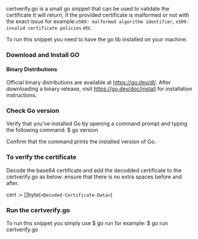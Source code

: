 certverify.go is a small go snippet that can be used to validate the certificate It will return, if the provided certificate is malformed or not with the exact issue for example:`x509: malformed algorithm identifier`,  `x509: invalid certificate policies` etc. 

To run this snippet you need to have the go lib installed on your machine.

### Download and Install GO
#### Binary Distributions
Official binary distributions are available at https://go.dev/dl/.
After downloading a binary release, visit https://go.dev/doc/install
for installation instructions.

### Check Go version 
Verify that you've installed Go by opening a command prompt and typing the following command:
$ go version

Confirm that the command prints the installed version of Go.

### To verify the certificate
Decode the base64 certificate and add the decodded certificate to the certverify.go as below: ensure that there is no extra spaces before and after.

cert := []byte(`<Decoded-Certificate-Data>`)

### Run  the certverify.go
To run this snippet you simply use $ go run <go-file-name> 
for example:
$ go run certverify.go
